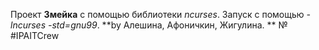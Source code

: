  Проект **Змейка** с помощью библиотеки *ncurses*. Запуск с помощью *-lncurses -std=gnu99*.
**by Алешина, Афоничкин, Жигулина. **
№ #IPAITCrew 

